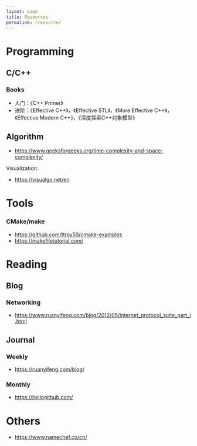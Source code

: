 ```yaml
---
layout: page
title: Resources
permalink: /resource/
---
```


# Programming

## C/C++

### Books

- 入门：《C++ Primer》
- 进阶：《Effective C++》，《Effective STL》，《More Effective C++》，《Effective Modern C++》，《深度探索C++对象模型》

## Algorithm

- https://www.geeksforgeeks.org/time-complexity-and-space-complexity/

Visualization:

- https://visualgo.net/en

# Tools
### CMake/make

- https://github.com/ttroy50/cmake-examples
- https://makefiletutorial.com/

# Reading

## Blog

### Networking

- https://www.ruanyifeng.com/blog/2012/05/internet_protocol_suite_part_i.html

##

## Journal

### Weekly

- https://ruanyifeng.com/blog/

### Monthly

- https://hellogithub.com/

# Others

- https://www.namechef.co/cn/